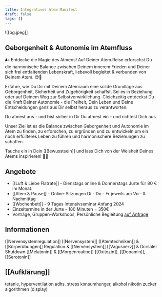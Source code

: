 ```yaml
---
title: Integratives Atem Manifest
draft: false
tags: []
---
```

![[bg.jpeg]]
## Geborgenheit & Autonomie im Atemfluss
🌬️ Entdecke die Magie des Atmens! Auf Deiner Atem.Reise erforschst Du die harmonische Balance zwischen Deinem innerem Frieden und Deiner sich frei entfaltenden Lebenskraft, liebevoll begleitet & verbunden von Deinem Atem. 😌💪 

Erfahre, wie Du Dir mit Deinem Atemraum eine solide Grundlage aus Geborgenheit, Sicherheit und Zugehörigkeit schaffst. Sei es in Beziehung oder auf Deinem Weg zur Selbstverwirklichung. Gleichzeitig entdeckst Du die Kraft Deiner Autonomie - die Freiheit, Dein Leben und Deine Entscheidungen ganz aus Dir selbst heraus zu verantworten.

Du atmest aus - und bist sicher in Dir
Du atmest ein - und richtest Dich aus

Unser Ziel ist es die Balance zwischen Geborgenheit und Autonomie im Atem zu finden, zu erforschen, zu ergründen und zu entwickeln um ein noch erfüllteres Leben zu führen und harmonischere Beziehungen zu schaffen.

Tauche ein in Dein [[Bewusstsein]] und lass Dich von der Weisheit Deines Atems inspirieren! 💨✨
## Angebote
* [[Luft & Liebe Flatrate]] - Dienstags online & Donnerstags Jurte für 80 € im Monat.
* [[Atem & Pause]] - Online-Sitzungen Di - Do - Fr jeweils am Vor- & Nachmittag
* [[Wochenbett]] - 9 Tages Intensivseminar Anfang 2024
* Einzeltermine in der Jurte - 180 Minuten = 350€
* Vorträge, Gruppen-Workshops, Persönliche Begleitung [auf Anfrage](https://koehler-philipp.der/#kontakt)
## Informationen
[[Nervensystemregulation]]
[[Nervensystem]] [[Atemtechniken]] & [[Körperübungen]]
Regulation & [[Nervensystem]]
[[Vagusnerv]] & Dorsaler Shutdown
[[Melatonin]] & [[Morgenroutine]]
[[Oxitozin]], [[Dopamin]], [[Serotonin]]
## [[Aufklärung]]
tetanie, hyperventilation
adhs, stress
konsumhunger, alkohol nikotin zucker algorithmen (display)
